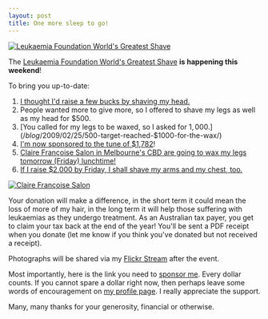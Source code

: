 ```yaml
---
layout: post
title: One more sleep to go!
---
```


[![Leukaemia Foundation World's Greatest Shave](https://johnsy.com/images/logo_wgs.gif "Leukaemia Foundation World's Greatest Shave")](https://www.worldsgreatestshave.com/)

The [Leukaemia Foundation World's Greatest Shave](https://www.worldsgreatestshave.com/) <strong>is happening this weekend</strong>!

To bring you up-to-date:

1. [I thought I'd raise a few bucks by shaving my head.](/blog/2009/02/15/please-sponsor-me-in-world's-greatest-shave-2009/)
1. People wanted more to give more, so I offered to shave my legs as well as my head for $500.
1. [You called for my legs to be waxed, so I asked for $1,000.](/blog/2009/02/25/$500-target-reached-$1000-for-the-wax/)
1. [I'm now sponsored to the tune of $1,782](https://my.imisfriendraising.com.au/personalPage.aspx?SID=54895)!
1. [Claire Fran&ccedil;oise Salon in Melbourne's CBD are going to wax my legs tomorrow (Friday) lunchtime!](https://www.clairefrancoise.com.au/awareness-campaign.htm)
1. [If I raise $2,000 by Friday, I shall shave my arms and my chest, too.](https://secure.imisfriendraising.com.au/registrant/donate.aspx?EventID=9529&amp;LangPref=en-CA&amp;SPID=1239819)

[![Claire Fran&ccedil;oise Salon](https://johnsy.com/images/logo_cfs.gif "Claire Fran&ccedil;oise Salon")](https://www.clairefrancoise.com.au/)

Your donation will make a difference, in the short term it could mean the loss
of more of my hair, in the long term it will help those suffering with
leukaemias as they undergo treatment. As an Australian tax payer, you get to
claim your tax back at the end of the year! You'll be sent a PDF receipt when
you donate (let me know if you think you've donated but not received a receipt).

Photographs will be shared via my [Flickr
Stream](https://www.flickr.com/photos/johnsyweb/sets/72157614662153533/) after
the event.

Most importantly, here is the link you need to [sponsor
me](https://secure.imisfriendraising.com.au/registrant/donate.aspx?EventID=9529&amp;LangPref=en-CA&amp;SPID=1239819).
Every dollar counts. If you cannot spare a dollar right now, then perhaps leave
some words of encouragement on [my profile
page](https://my.imisfriendraising.com.au/personalPage.aspx?SID=54895). I really
appreciate the support.

Many, many thanks for your generosity, financial or otherwise.
